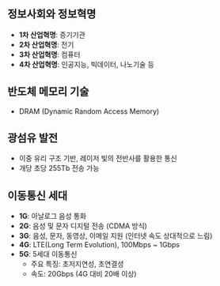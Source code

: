 ## 정보사회와 정보혁명
*   **1차 산업혁명**: 증기기관
*   **2차 산업혁명**: 전기
*   **3차 산업혁명**: 컴퓨터
*   **4차 산업혁명**: 인공지능, 빅데이터, 나노기술 등

## 반도체 메모리 기술
*   DRAM (Dynamic Random Access Memory)

## 광섬유 발전
*   이중 유리 구조 기반, 레이저 빛의 전반사를 활용한 통신
*   개당 초당 255Tb 전송 가능

## 이동통신 세대
*   **1G**: 아날로그 음성 통화
*   **2G**: 음성 및 문자 디지털 전송 (CDMA 방식)
*   **3G**: 음성, 문자, 동영상, 이메일 지원 (인터넷 속도 상대적으로 느림)
*   **4G**: LTE(Long Term Evolution), 100Mbps ~ 1Gbps
*   **5G**: 5세대 이동통신
    *   주요 특징: 초저지연성, 초연결성
    *   속도: 20Gbps (4G 대비 20배 이상)